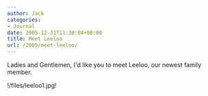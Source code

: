 ```yaml
---
author: Jack
categories:
- Journal
date: 2005-12-31T11:38:04+00:00
title: Meet Leeloo
url: /2005/meet-leeloo/
---
```


Ladies and Gentlemen, I'd like you to meet Leeloo, our newest family member. 

!/files/leeloo1.jpg!